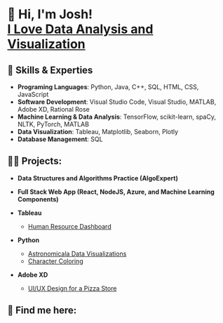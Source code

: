 
<h1>👋 Hi, I'm Josh! <br/><a href="">I Love Data Analysis and Visualization</a></h1>


<h2>🌟 Skills & Experties</h2>

- <b> Programing Languages</b>: Python, Java, C++, SQL, HTML, CSS, JavaScript
- <b> Software Development</b>: Visual Studio Code, Visual Studio, MATLAB, Adobe XD, Rational Rose
- <b> Machine Learning & Data Analysis</b>: TensorFlow, scikit-learn, spaCy, NLTK, PyTorch, MATLAB
- <b> Data Visualization</b>: Tableau, Matplotlib, Seaborn, Plotly
- <b> Database Management</b>: SQL

<h2>👨‍💻 Projects:</h2> 

- <b>Data Structures and Algorithms Practice (AlgoExpert)</b>
 
- <b>Full Stack Web App (React, NodeJS, Azure, and Machine Learning Components)</b>
  
- <b>Tableau</b>
  - <a href=" ">Human Resource Dashboard</a>
- <b>Python</b>
  - <a href="https://colab.research.google.com/drive/12UonMNaE9Wli-SeIyUyctgqW6pPeZV6c#scrollTo=KDp9egbD0GfJ">Astronomicala Data Visualizations</a>
  - <a href=" ">Character Coloring </a>
- <b>Adobe XD</b>
  - <a href=" ">UI/UX Design for a Pizza Store </a>



<h2> 🤳 Find me here:</h2>


